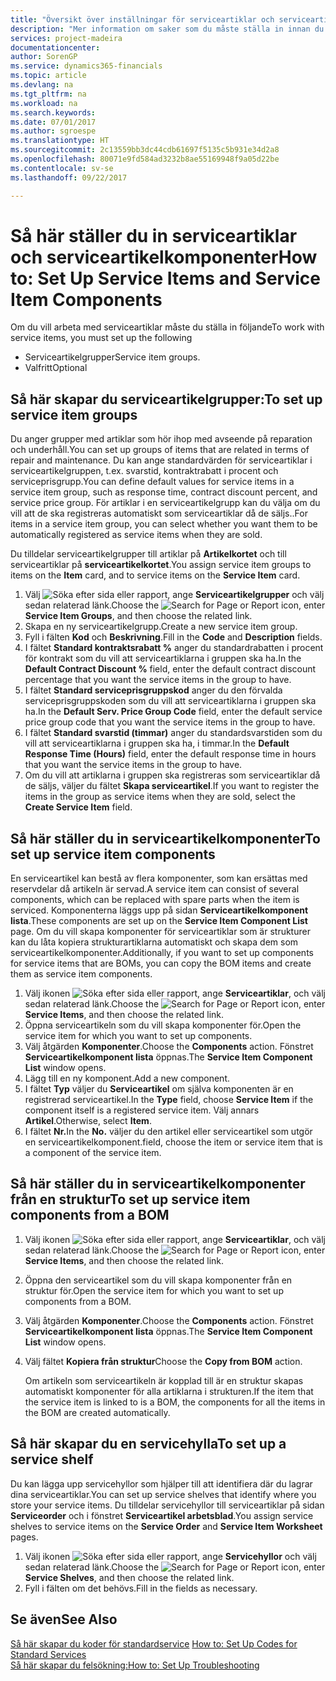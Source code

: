 ```yaml
---
title: "Översikt över inställningar för serviceartiklar och serviceartikelkomponenter | Microsoft Docs"
description: "Mer information om saker som du måste ställa in innan du kan använda serviceartiklar, inklusive standardvärden, till exempel svarstid, kontraktrabatt i procent och serviceprisgrupp."
services: project-madeira
documentationcenter: 
author: SorenGP
ms.service: dynamics365-financials
ms.topic: article
ms.devlang: na
ms.tgt_pltfrm: na
ms.workload: na
ms.search.keywords: 
ms.date: 07/01/2017
ms.author: sgroespe
ms.translationtype: HT
ms.sourcegitcommit: 2c13559bb3dc44cdb61697f5135c5b931e34d2a8
ms.openlocfilehash: 80071e9fd584ad3232b8ae55169948f9a05d22be
ms.contentlocale: sv-se
ms.lasthandoff: 09/22/2017

---
```

# <a name="how-to-set-up-service-items-and-service-item-components"></a><span data-ttu-id="48c42-103">Så här ställer du in serviceartiklar och serviceartikelkomponenter</span><span class="sxs-lookup"><span data-stu-id="48c42-103">How to: Set Up Service Items and Service Item Components</span></span>
<span data-ttu-id="48c42-104">Om du vill arbeta med serviceartiklar måste du ställa in följande</span><span class="sxs-lookup"><span data-stu-id="48c42-104">To work with service items, you must set up the following</span></span>

* <span data-ttu-id="48c42-105">Serviceartikelgrupper</span><span class="sxs-lookup"><span data-stu-id="48c42-105">Service item groups.</span></span> 
* <span data-ttu-id="48c42-106">Valfritt</span><span class="sxs-lookup"><span data-stu-id="48c42-106">Optional</span></span>

## <a name="to-set-up-service-item-groups"></a><span data-ttu-id="48c42-107">Så här skapar du serviceartikelgrupper:</span><span class="sxs-lookup"><span data-stu-id="48c42-107">To set up service item groups</span></span>
<span data-ttu-id="48c42-108">Du anger grupper med artiklar som hör ihop med avseende på reparation och underhåll.</span><span class="sxs-lookup"><span data-stu-id="48c42-108">You can set up groups of items that are related in terms of repair and maintenance.</span></span> <span data-ttu-id="48c42-109">Du kan ange standardvärden för serviceartiklar i serviceartikelgruppen, t.ex. svarstid, kontraktrabatt i procent och serviceprisgrupp.</span><span class="sxs-lookup"><span data-stu-id="48c42-109">You can define default values for service items in a service item group, such as response time, contract discount percent, and service price group.</span></span> <span data-ttu-id="48c42-110">För artiklar i en serviceartikelgrupp kan du välja om du vill att de ska registreras automatiskt som serviceartiklar då de säljs..</span><span class="sxs-lookup"><span data-stu-id="48c42-110">For items in a service item group, you can select whether you want them to be automatically registered as service items when they are sold.</span></span>  
  
<span data-ttu-id="48c42-111">Du tilldelar serviceartikelgrupper till artiklar på **Artikelkortet** och till serviceartiklar på **serviceartikelkortet**.</span><span class="sxs-lookup"><span data-stu-id="48c42-111">You assign service item groups to items on the **Item** card, and to service items on the **Service Item** card.</span></span>  
  
1. <span data-ttu-id="48c42-112">Välj ![Söka efter sida eller rapport](media/ui-search/search_small.png "ikonen Söka efter sida eller rapport"), ange **Serviceartikelgrupper** och välj sedan relaterad länk.</span><span class="sxs-lookup"><span data-stu-id="48c42-112">Choose the ![Search for Page or Report](media/ui-search/search_small.png "Search for Page or Report icon") icon, enter **Service Item Groups**, and then choose the related link.</span></span>  
2. <span data-ttu-id="48c42-113">Skapa en ny serviceartikelgrupp.</span><span class="sxs-lookup"><span data-stu-id="48c42-113">Create a new service item group.</span></span>  
3. <span data-ttu-id="48c42-114">Fyll i fälten **Kod** och **Beskrivning**.</span><span class="sxs-lookup"><span data-stu-id="48c42-114">Fill in the **Code** and **Description** fields.</span></span>  
4. <span data-ttu-id="48c42-115">I fältet **Standard kontraktsrabatt %** anger du standardrabatten i procent för kontrakt som du vill att serviceartiklarna i gruppen ska ha.</span><span class="sxs-lookup"><span data-stu-id="48c42-115">In the **Default Contract Discount %** field, enter the default contract discount percentage that you want the service items in the group to have.</span></span>  
5. <span data-ttu-id="48c42-116">I fältet **Standard serviceprisgruppskod** anger du den förvalda serviceprisgruppskoden som du vill att serviceartiklarna i gruppen ska ha.</span><span class="sxs-lookup"><span data-stu-id="48c42-116">In the **Default Serv. Price Group Code** field, enter the default service price group code that you want the service items in the group to have.</span></span>  
6. <span data-ttu-id="48c42-117">I fältet **Standard svarstid (timmar)** anger du standardsvarstiden som du vill att serviceartiklarna i gruppen ska ha, i timmar.</span><span class="sxs-lookup"><span data-stu-id="48c42-117">In the **Default Response Time (Hours)** field, enter the default response time in hours that you want the service items in the group to have.</span></span>  
7. <span data-ttu-id="48c42-118">Om du vill att artiklarna i gruppen ska registreras som serviceartiklar då de säljs, väljer du fältet **Skapa serviceartikel**.</span><span class="sxs-lookup"><span data-stu-id="48c42-118">If you want to register the items in the group as service items when they are sold, select the **Create Service Item** field.</span></span>  

## <a name="to-set-up-service-item-components"></a><span data-ttu-id="48c42-119">Så här ställer du in serviceartikelkomponenter</span><span class="sxs-lookup"><span data-stu-id="48c42-119">To set up service item components</span></span>
<span data-ttu-id="48c42-120">En serviceartikel kan bestå av flera komponenter, som kan ersättas med reservdelar då artikeln är servad.</span><span class="sxs-lookup"><span data-stu-id="48c42-120">A service item can consist of several components, which can be replaced with spare parts when the item is serviced.</span></span> <span data-ttu-id="48c42-121">Komponenterna läggs upp på sidan **Serviceartikelkomponent lista**.</span><span class="sxs-lookup"><span data-stu-id="48c42-121">These components are set up on the **Service Item Component List** page.</span></span> <span data-ttu-id="48c42-122">Om du vill skapa komponenter för serviceartiklar som är strukturer kan du låta kopiera strukturartiklarna automatiskt och skapa dem som serviceartikelkomponenter.</span><span class="sxs-lookup"><span data-stu-id="48c42-122">Additionally, if you want to set up components for service items that are BOMs, you can copy the BOM items and create them as service item components.</span></span> 
  
1. <span data-ttu-id="48c42-123">Välj ikonen ![Söka efter sida eller rapport](media/ui-search/search_small.png "ikonen Söka efter sida eller rapport"), ange **Serviceartiklar**, och välj sedan relaterad länk.</span><span class="sxs-lookup"><span data-stu-id="48c42-123">Choose the ![Search for Page or Report](media/ui-search/search_small.png "Search for Page or Report icon") icon, enter **Service Items**, and then choose the related link.</span></span> 
2. <span data-ttu-id="48c42-124">Öppna serviceartikeln som du vill skapa komponenter för.</span><span class="sxs-lookup"><span data-stu-id="48c42-124">Open the service item for which you want to set up components.</span></span>  
3. <span data-ttu-id="48c42-125">Välj åtgärden **Komponenter**.</span><span class="sxs-lookup"><span data-stu-id="48c42-125">Choose the **Components** action.</span></span> <span data-ttu-id="48c42-126">Fönstret **Serviceartikelkomponent lista** öppnas.</span><span class="sxs-lookup"><span data-stu-id="48c42-126">The **Service Item Component List** window opens.</span></span>  
4. <span data-ttu-id="48c42-127">Lägg till en ny komponent.</span><span class="sxs-lookup"><span data-stu-id="48c42-127">Add a new component.</span></span>  
5. <span data-ttu-id="48c42-128">I fältet **Typ** väljer du **Serviceartikel** om själva komponenten är en registrerad serviceartikel.</span><span class="sxs-lookup"><span data-stu-id="48c42-128">In the **Type** field, choose **Service Item** if the component itself is a registered service item.</span></span> <span data-ttu-id="48c42-129">Välj annars **Artikel**.</span><span class="sxs-lookup"><span data-stu-id="48c42-129">Otherwise, select **Item**.</span></span>  
6. <span data-ttu-id="48c42-130">I fältet **Nr.**</span><span class="sxs-lookup"><span data-stu-id="48c42-130">In the **No.**</span></span> <span data-ttu-id="48c42-131">väljer du den artikel eller serviceartikel som utgör en serviceartikelkomponent.</span><span class="sxs-lookup"><span data-stu-id="48c42-131">field, choose the item or service item that is a component of the service item.</span></span>  

## <a name="to-set-up-service-item-components-from-a-bom"></a><span data-ttu-id="48c42-132">Så här ställer du in serviceartikelkomponenter från en struktur</span><span class="sxs-lookup"><span data-stu-id="48c42-132">To set up service item components from a BOM</span></span>
1.  <span data-ttu-id="48c42-133">Välj ikonen ![Söka efter sida eller rapport](media/ui-search/search_small.png "ikonen Söka efter sida eller rapport"), ange **Serviceartiklar**, och välj sedan relaterad länk.</span><span class="sxs-lookup"><span data-stu-id="48c42-133">Choose the ![Search for Page or Report](media/ui-search/search_small.png "Search for Page or Report icon") icon, enter **Service Items**, and then choose the related link.</span></span>  
2. <span data-ttu-id="48c42-134">Öppna den serviceartikel som du vill skapa komponenter från en struktur för.</span><span class="sxs-lookup"><span data-stu-id="48c42-134">Open the service item for which you want to set up components from a BOM.</span></span>  
3. <span data-ttu-id="48c42-135">Välj åtgärden **Komponenter**.</span><span class="sxs-lookup"><span data-stu-id="48c42-135">Choose the **Components** action.</span></span> <span data-ttu-id="48c42-136">Fönstret **Serviceartikelkomponent lista** öppnas.</span><span class="sxs-lookup"><span data-stu-id="48c42-136">The **Service Item Component List** window opens.</span></span>  
4. <span data-ttu-id="48c42-137">Välj fältet **Kopiera från struktur**</span><span class="sxs-lookup"><span data-stu-id="48c42-137">Choose the **Copy from BOM** action.</span></span>  
  
    <span data-ttu-id="48c42-138">Om artikeln som serviceartikeln är kopplad till är en struktur skapas automatiskt komponenter för alla artiklarna i strukturen.</span><span class="sxs-lookup"><span data-stu-id="48c42-138">If the item that the service item is linked to is a BOM, the components for all the items in the BOM are created automatically.</span></span>  

## <a name="to-set-up-a-service-shelf"></a><span data-ttu-id="48c42-139">Så här skapar du en servicehylla</span><span class="sxs-lookup"><span data-stu-id="48c42-139">To set up a service shelf</span></span>
<span data-ttu-id="48c42-140">Du kan lägga upp servicehyllor som hjälper till att identifiera där du lagrar dina serviceartiklar.</span><span class="sxs-lookup"><span data-stu-id="48c42-140">You can set up service shelves that identify where you store your service items.</span></span> <span data-ttu-id="48c42-141">Du tilldelar servicehyllor till serviceartiklar på sidan **Serviceorder** och i fönstret **Serviceartikel arbetsblad**.</span><span class="sxs-lookup"><span data-stu-id="48c42-141">You assign service shelves to service items on the **Service Order** and **Service Item Worksheet** pages.</span></span>  
  
1. <span data-ttu-id="48c42-142">Välj ikonen ![Söka efter sida eller rapport](media/ui-search/search_small.png "ikonen Söka efter sida eller rapport"), ange **Servicehyllor** och välj sedan relaterad länk.</span><span class="sxs-lookup"><span data-stu-id="48c42-142">Choose the ![Search for Page or Report](media/ui-search/search_small.png "Search for Page or Report icon") icon, enter **Service Shelves**, and then choose the related link.</span></span>
2. <span data-ttu-id="48c42-143">Fyll i fälten om det behövs.</span><span class="sxs-lookup"><span data-stu-id="48c42-143">Fill in the fields as necessary.</span></span>

## <a name="see-also"></a><span data-ttu-id="48c42-144">Se även</span><span class="sxs-lookup"><span data-stu-id="48c42-144">See Also</span></span>
<span data-ttu-id="48c42-145">[Så här skapar du koder för standardservice](service-how-setup-service-coding.md) </span><span class="sxs-lookup"><span data-stu-id="48c42-145">[How to: Set Up Codes for Standard Services](service-how-setup-service-coding.md) </span></span>  
[<span data-ttu-id="48c42-146">Så här skapar du felsökning:</span><span class="sxs-lookup"><span data-stu-id="48c42-146">How to: Set Up Troubleshooting</span></span>](service-how-setup-troubleshooting.md)

